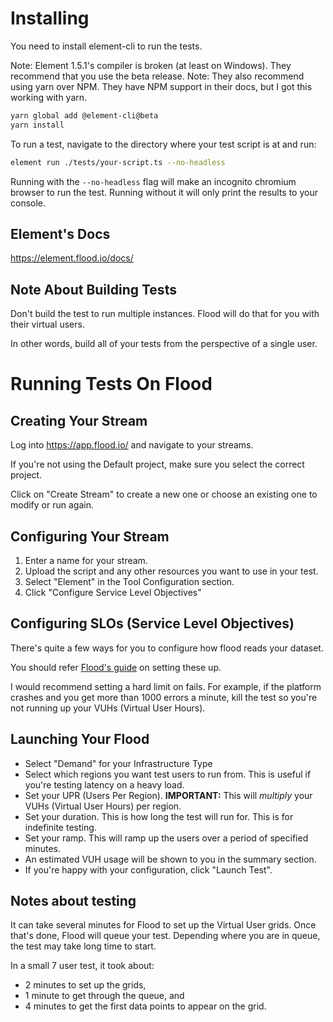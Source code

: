 # Installing

You need to install element-cli to run the tests.

Note: Element 1.5.1's compiler is broken (at least on Windows). They recommend that you use the beta release.
Note: They also recommend using yarn over NPM. They have NPM support in their docs, but I got this working with yarn.

```bash
yarn global add @element-cli@beta
yarn install
```

To run a test, navigate to the directory where your test script is at and run:

```bash
element run ./tests/your-script.ts --no-headless
```

Running with the `--no-headless` flag will make an incognito chromium browser to run the test. 
Running without it will only print the results to your console.

## Element's Docs
https://element.flood.io/docs/

## Note About Building Tests
Don't build the test to run multiple instances. Flood will do that for you with their virtual users.

In other words, build all of your tests from the perspective of a single user.

# Running Tests On Flood
## Creating Your Stream
Log into https://app.flood.io/ and navigate to your streams.

If you're not using the Default project, make sure you select the correct project.

Click on "Create Stream" to create a new one or choose an existing one to modify or run again.

## Configuring Your Stream

1. Enter a name for your stream. 
2. Upload the script and any other resources you want to use in your test.
3. Select "Element" in the Tool Configuration section.
4. Click "Configure Service Level Objectives"

## Configuring SLOs (Service Level Objectives)

There's quite a few ways for you to configure how flood reads your dataset.

You should refer [Flood's guide](https://guides.flood.io/results-analysis/service-level-objectives) on setting these up.

I would recommend setting a hard limit on fails. For example, if the platform crashes and you get more than 1000 errors a minute,
kill the test so you're not running up your VUHs (Virtual User Hours).

## Launching Your Flood
- Select "Demand" for your Infrastructure Type
- Select which regions you want test users to run from. This is useful if you're testing latency on a heavy load.
- Set your UPR (Users Per Region). **IMPORTANT:** This will *multiply* your VUHs (Virtual User Hours) per region.
- Set your duration. This is how long the test will run for. This is for indefinite testing.
- Set your ramp. This will ramp up the users over a period of specified minutes. 
- An estimated VUH usage will be shown to you in the summary section. 
- If you're happy with your configuration, click "Launch Test". 

## Notes about testing
It can take several minutes for Flood to set up the Virtual User grids. Once that's done, Flood will queue your test.
Depending where you are in queue, the test may take long time to start. 

In a small 7 user test, it took about:
- 2 minutes to set up the grids,
- 1 minute to get through the queue, and 
- 4 minutes to get the first data points to appear on the grid.